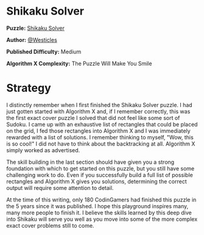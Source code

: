 # Shikaku Solver

__Puzzle:__ [Shikaku Solver](https://www.codingame.com/training/medium/shikaku-solver)

__Author:__ [@Westicles](https://www.codingame.com/profile/613b8dd7e3f3f21da489c27a933e15d67334533)

__Published Difficulty:__ Medium

__Algorithm X Complexity:__ The Puzzle Will Make You Smile

# Strategy

I distinctly remember when I first finished the Shikaku Solver puzzle. I had just gotten started with Algorithm X and, if I remember correctly, this was the first exact cover puzzle I solved that did not feel like some sort of Sudoku. I came up with an exhaustive list of rectangles that could be placed on the grid, I fed those rectangles into Algorithm X and I was immediately rewarded with a list of solutions. I remember thinking to myself, "Wow, this is so cool!" I did not have to think about the backtracking at all. Algorithm X simply worked as advertised.

The skill building in the last section should have given you a strong foundation with which to get started on this puzzle, but you still have some challenging work to do. Even if you successfully build a full list of possible rectangles and Algorithm X gives you solutions, determining the correct output will require some attention to detail.

At the time of this writing, only 180 CodinGamers had finished this puzzle in the 5 years since it was published. I hope this playground inspires many, many more people to finish it. I believe the skills learned by this deep dive into Shikaku will serve you well as you move into some of the more complex exact cover problems still to come. 
